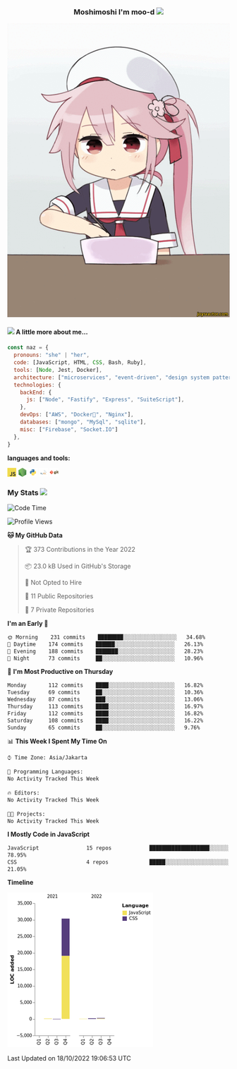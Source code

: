 <h3 align="center">Moshimoshi I'm moo-d <a href="/"><img src="https://media.giphy.com/media/mGcNjsfWAjY5AEZNw6/giphy.gif" width="50"></a></div></h3>

<p align="center">
  <img src="https://raw.githubusercontent.com/moo-d/moo-d/main/assets/Readme/hewhe.gif">
</p>

<h4><img src="https://media.giphy.com/media/VgCDAzcKvsR6OM0uWg/giphy.gif" width="50"> A little more about me...</h4>

```js
const naz = {
  pronouns: "she" | "her",
  code: [JavaScript, HTML, CSS, Bash, Ruby],
  tools: [Node, Jest, Docker],
  architecture: ["microservices", "event-driven", "design system pattern"]
  technologies: {
    backEnd: {
      js: ["Node", "Fastify", "Express", "SuiteScript"],
    },
    devOps: ["AWS", "Docker🐳", "Nginx"],
    databases: ["mongo", "MySql", "sqlite"],
    misc: ["Firebase", "Socket.IO"]
  },
}
```

**languages and tools:**  

<code><img height="20" src="https://raw.githubusercontent.com/github/explore/80688e429a7d4ef2fca1e82350fe8e3517d3494d/topics/javascript/javascript.png"></code>
<code><img height="20" src="https://raw.githubusercontent.com/github/explore/80688e429a7d4ef2fca1e82350fe8e3517d3494d/topics/nodejs/nodejs.png"></code>
<code><img height="20" src="https://raw.githubusercontent.com/github/explore/80688e429a7d4ef2fca1e82350fe8e3517d3494d/topics/python/python.png"></code>
<code><img height="20" src="https://raw.githubusercontent.com/github/explore/80688e429a7d4ef2fca1e82350fe8e3517d3494d/topics/mysql/mysql.png"></code>
<code><img height="20" src="https://raw.githubusercontent.com/github/explore/80688e429a7d4ef2fca1e82350fe8e3517d3494d/topics/git/git.png"></code>

<h3>My Stats <img src="https://media.giphy.com/media/iY8CRBdQXODJSCERIr/giphy.gif" width="30"></h3>

<!--START_SECTION:waka-->
![Code Time](http://img.shields.io/badge/Code%20Time-0%20secs-blue)

![Profile Views](http://img.shields.io/badge/Profile%20Views-5-blue)

**🐱 My GitHub Data** 

> 🏆 373 Contributions in the Year 2022
 > 
> 📦 23.0 kB Used in GitHub's Storage 
 > 
> 🚫 Not Opted to Hire
 > 
> 📜 11 Public Repositories 
 > 
> 🔑 7 Private Repositories  
 > 
**I'm an Early 🐤** 

```text
🌞 Morning    231 commits    ████████░░░░░░░░░░░░░░░░░   34.68% 
🌆 Daytime    174 commits    ██████░░░░░░░░░░░░░░░░░░░   26.13% 
🌃 Evening    188 commits    ███████░░░░░░░░░░░░░░░░░░   28.23% 
🌙 Night      73 commits     ██░░░░░░░░░░░░░░░░░░░░░░░   10.96%

```
📅 **I'm Most Productive on Thursday** 

```text
Monday       112 commits    ████░░░░░░░░░░░░░░░░░░░░░   16.82% 
Tuesday      69 commits     ██░░░░░░░░░░░░░░░░░░░░░░░   10.36% 
Wednesday    87 commits     ███░░░░░░░░░░░░░░░░░░░░░░   13.06% 
Thursday     113 commits    ████░░░░░░░░░░░░░░░░░░░░░   16.97% 
Friday       112 commits    ████░░░░░░░░░░░░░░░░░░░░░   16.82% 
Saturday     108 commits    ████░░░░░░░░░░░░░░░░░░░░░   16.22% 
Sunday       65 commits     ██░░░░░░░░░░░░░░░░░░░░░░░   9.76%

```


📊 **This Week I Spent My Time On** 

```text
⌚︎ Time Zone: Asia/Jakarta

💬 Programming Languages: 
No Activity Tracked This Week

🔥 Editors: 
No Activity Tracked This Week

🐱‍💻 Projects: 
No Activity Tracked This Week

```

**I Mostly Code in JavaScript** 

```text
JavaScript               15 repos            ███████████████████░░░░░░   78.95% 
CSS                      4 repos             █████░░░░░░░░░░░░░░░░░░░░   21.05%

```


**Timeline**

![Chart not found](https://raw.githubusercontent.com/moo-d/moo-d/main/charts/bar_graph.png) 


 Last Updated on 18/10/2022 19:06:53 UTC
<!--END_SECTION:waka-->
